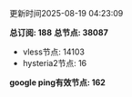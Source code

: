 更新时间2025-08-19 04:23:09

**总订阅: 188**
**总节点: 38087**
- vless节点: 14103
- hysteria2节点: 16

**google ping有效节点: 162**
